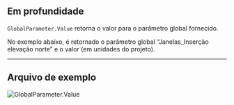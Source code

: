 ## Em profundidade
`GlobalParameter.Value` retorna o valor para o parâmetro global fornecido.

No exemplo abaixo, é retornado o parâmetro global “Janelas_Inserção elevação norte” e o valor (em unidades do projeto).
___
## Arquivo de exemplo

![GlobalParameter.Value](./Revit.Elements.GlobalParameter.Value_img.jpg)
